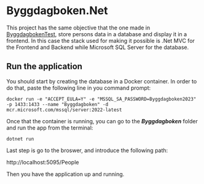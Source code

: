 # Byggdagboken.Net

This project has the same objective that the one made in [ByggdagbokenTest](https://github.com/Guibrick/ByggdagbokenTest), store persons data in a 
database and display it in a frontend. In this case the stack used for making it possible is .Net MVC for the Frontend and Backend 
while Microsoft SQL Server for the database.

## Run the application

You should start by creating the database in a Docker container. In order to do that, paste the following line in you command prompt:

```
docker run -e "ACCEPT_EULA=Y" -e "MSSQL_SA_PASSWORD=Byggdagboken2023" -p 1433:1433 --name "Byggdagboken" -d mcr.microsoft.com/mssql/server:2022-latest
```

Once that the container is running, you can go to the ***Byggdagboken*** folder and run the app from the terminal:

```
dotnet run
```

Last step is go to the broswer, and introduce the following path:

http://localhost:5095/People

Then you have the application up and running.
